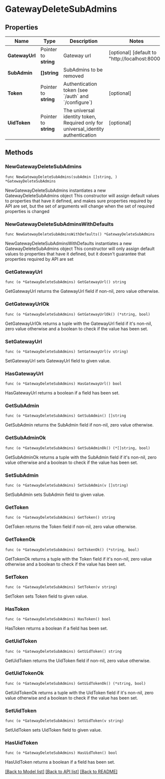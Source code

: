 # GatewayDeleteSubAdmins

## Properties

Name | Type | Description | Notes
------------ | ------------- | ------------- | -------------
**GatewayUrl** | Pointer to **string** | Gateway url | [optional] [default to "http://localhost:8000"]
**SubAdmin** | **[]string** | SubAdmins to be removed | 
**Token** | Pointer to **string** | Authentication token (see &#x60;/auth&#x60; and &#x60;/configure&#x60;) | [optional] 
**UidToken** | Pointer to **string** | The universal identity token, Required only for universal_identity authentication | [optional] 

## Methods

### NewGatewayDeleteSubAdmins

`func NewGatewayDeleteSubAdmins(subAdmin []string, ) *GatewayDeleteSubAdmins`

NewGatewayDeleteSubAdmins instantiates a new GatewayDeleteSubAdmins object
This constructor will assign default values to properties that have it defined,
and makes sure properties required by API are set, but the set of arguments
will change when the set of required properties is changed

### NewGatewayDeleteSubAdminsWithDefaults

`func NewGatewayDeleteSubAdminsWithDefaults() *GatewayDeleteSubAdmins`

NewGatewayDeleteSubAdminsWithDefaults instantiates a new GatewayDeleteSubAdmins object
This constructor will only assign default values to properties that have it defined,
but it doesn't guarantee that properties required by API are set

### GetGatewayUrl

`func (o *GatewayDeleteSubAdmins) GetGatewayUrl() string`

GetGatewayUrl returns the GatewayUrl field if non-nil, zero value otherwise.

### GetGatewayUrlOk

`func (o *GatewayDeleteSubAdmins) GetGatewayUrlOk() (*string, bool)`

GetGatewayUrlOk returns a tuple with the GatewayUrl field if it's non-nil, zero value otherwise
and a boolean to check if the value has been set.

### SetGatewayUrl

`func (o *GatewayDeleteSubAdmins) SetGatewayUrl(v string)`

SetGatewayUrl sets GatewayUrl field to given value.

### HasGatewayUrl

`func (o *GatewayDeleteSubAdmins) HasGatewayUrl() bool`

HasGatewayUrl returns a boolean if a field has been set.

### GetSubAdmin

`func (o *GatewayDeleteSubAdmins) GetSubAdmin() []string`

GetSubAdmin returns the SubAdmin field if non-nil, zero value otherwise.

### GetSubAdminOk

`func (o *GatewayDeleteSubAdmins) GetSubAdminOk() (*[]string, bool)`

GetSubAdminOk returns a tuple with the SubAdmin field if it's non-nil, zero value otherwise
and a boolean to check if the value has been set.

### SetSubAdmin

`func (o *GatewayDeleteSubAdmins) SetSubAdmin(v []string)`

SetSubAdmin sets SubAdmin field to given value.


### GetToken

`func (o *GatewayDeleteSubAdmins) GetToken() string`

GetToken returns the Token field if non-nil, zero value otherwise.

### GetTokenOk

`func (o *GatewayDeleteSubAdmins) GetTokenOk() (*string, bool)`

GetTokenOk returns a tuple with the Token field if it's non-nil, zero value otherwise
and a boolean to check if the value has been set.

### SetToken

`func (o *GatewayDeleteSubAdmins) SetToken(v string)`

SetToken sets Token field to given value.

### HasToken

`func (o *GatewayDeleteSubAdmins) HasToken() bool`

HasToken returns a boolean if a field has been set.

### GetUidToken

`func (o *GatewayDeleteSubAdmins) GetUidToken() string`

GetUidToken returns the UidToken field if non-nil, zero value otherwise.

### GetUidTokenOk

`func (o *GatewayDeleteSubAdmins) GetUidTokenOk() (*string, bool)`

GetUidTokenOk returns a tuple with the UidToken field if it's non-nil, zero value otherwise
and a boolean to check if the value has been set.

### SetUidToken

`func (o *GatewayDeleteSubAdmins) SetUidToken(v string)`

SetUidToken sets UidToken field to given value.

### HasUidToken

`func (o *GatewayDeleteSubAdmins) HasUidToken() bool`

HasUidToken returns a boolean if a field has been set.


[[Back to Model list]](../README.md#documentation-for-models) [[Back to API list]](../README.md#documentation-for-api-endpoints) [[Back to README]](../README.md)


